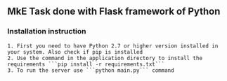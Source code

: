 ##  MkE Task done with Flask framework of Python

### Installation instruction
    
    1. First you need to have Python 2.7 or higher version installed in your system. Also check if pip is installed 
    2. Use the command in the application directory to install the requirements ```pip install -r requirements.txt```
    3. To run the server use ```python main.py``` command
